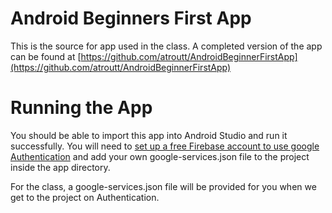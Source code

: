 # Android Beginners First App

This is the source for app used in the class. A completed version of the app can be found at [https://github.com/atroutt/AndroidBeginnerFirstApp](https://github.com/atroutt/AndroidBeginnerFirstApp)

# Running the App

You should be able to import this app into Android Studio and run it successfully. You will need to [set up a free Firebase account to use google Authentication](https://firebase.google.com/docs/auth/android/start/) and add your own google-services.json file to the project inside the app directory.

For the class, a google-services.json file will be provided for you when we get to the project on Authentication.
